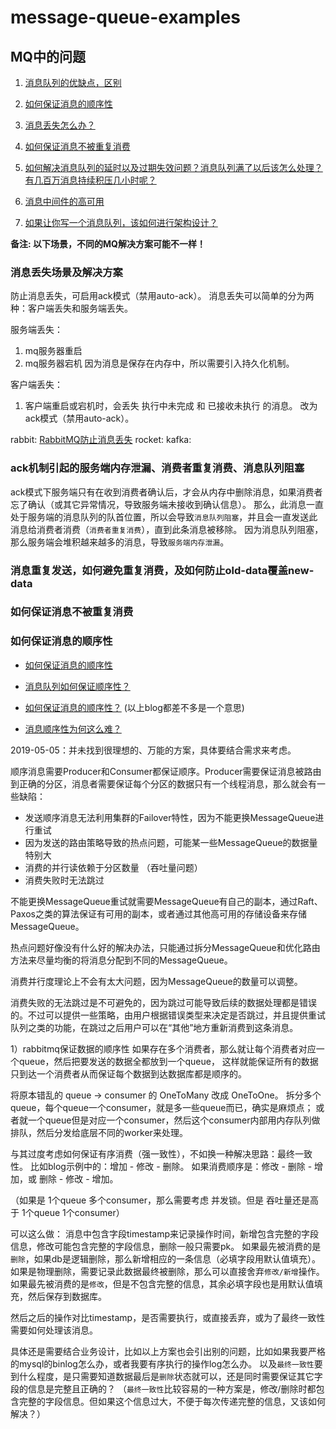 # message-queue-examples

## MQ中的问题

1. [消息队列的优缺点，区别]

2. [如何保证消息的顺序性]
3. [消息丢失怎么办？]
4. [如何保证消息不被重复消费]
5. [如何解决消息队列的延时以及过期失效问题？消息队列满了以后该怎么处理？有几百万消息持续积压几小时呢？]

6. [消息中间件的高可用]
7. [如果让你写一个消息队列，该如何进行架构设计？]


**备注: 以下场景，不同的MQ解决方案可能不一样！**
### 消息丢失场景及解决方案
防止消息丢失，可启用ack模式（禁用auto-ack）。
消息丢失可以简单的分为两种：客户端丢失和服务端丢失。

服务端丢失：
  1. mq服务器重启
  2. mq服务器宕机
因为消息是保存在内存中，所以需要引入持久化机制。

客户端丢失：
  1. 客户端重启或宕机时，会丢失 执行中未完成 和 已接收未执行 的消息。
改为ack模式（禁用auto-ack）。

rabbit: [RabbitMQ防止消息丢失](http://www.cnblogs.com/Leo_wl/p/6581989.html)
rocket: 
kafka: 

### ack机制引起的服务端内存泄漏、消费者重复消费、消息队列阻塞
ack模式下服务端只有在收到消费者确认后，才会从内存中删除消息，如果消费者忘了确认（或其它异常情况，导致服务端未接收到确认信息）。
那么，此消息一直处于服务端的消息队列的队首位置，所以会导致`消息队列阻塞`，并且会一直发送此消息给消费者消费（`消费者重复消费`），直到此条消息被移除。
因为消息队列阻塞，那么服务端会堆积越来越多的消息，导致`服务端内存泄漏`。

### 消息重复发送，如何避免重复消费，及如何防止old-data覆盖new-data

### 如何保证消息不被重复消费


### 如何保证消息的顺序性
- [如何保证消息的顺序性]
- [消息队列如何保证顺序性？](https://hacpai.com/article/1542162310805)
- [如何保证消息的顺序性？](https://blog.csdn.net/qq_38990795/article/details/86899886)
(以上blog都差不多是一个意思)

- [消息顺序性为何这么难？](https://yq.aliyun.com/articles/684344)

2019-05-05：并未找到很理想的、万能的方案，具体要结合需求来考虑。

顺序消息需要Producer和Consumer都保证顺序。Producer需要保证消息被路由到正确的分区，消息者需要保证每个分区的数据只有一个线程消息，那么就会有一些缺陷：
  - 发送顺序消息无法利用集群的Failover特性，因为不能更换MessageQueue进行重试
  - 因为发送的路由策略导致的热点问题，可能某一些MessageQueue的数据量特别大
  - 消费的并行读依赖于分区数量 （吞吐量问题）
  - 消费失败时无法跳过

不能更换MessageQueue重试就需要MessageQueue有自己的副本，通过Raft、Paxos之类的算法保证有可用的副本，或者通过其他高可用的存储设备来存储MessageQueue。

热点问题好像没有什么好的解决办法，只能通过拆分MessageQueue和优化路由方法来尽量均衡的将消息分配到不同的MessageQueue。

消费并行度理论上不会有太大问题，因为MessageQueue的数量可以调整。

消费失败的无法跳过是不可避免的，因为跳过可能导致后续的数据处理都是错误的。不过可以提供一些策略，由用户根据错误类型来决定是否跳过，并且提供重试队列之类的功能，在跳过之后用户可以在“其他”地方重新消费到这条消息。



1）rabbitmq保证数据的顺序性
如果存在多个消费者，那么就让每个消费者对应一个queue，然后把要发送的数据全都放到一个queue，
这样就能保证所有的数据只到达一个消费者从而保证每个数据到达数据库都是顺序的。

将原本错乱的 queue -> consumer 的 OneToMany 改成 OneToOne。
拆分多个queue，每个queue一个consumer，就是多一些queue而已，确实是麻烦点；
或者就一个queue但是对应一个consumer，然后这个consumer内部用内存队列做排队，然后分发给底层不同的worker来处理。



与其过度考虑如何保证有序消费（强一致性），不如换一种解决思路：最终一致性。
比如blog示例中的：增加 - 修改 - 删除。 如果消费顺序是：修改 - 删除 - 增加，或 删除 - 修改 - 增加。

（如果是 1个queue 多个consumer，那么需要考虑 并发锁。但是 吞吐量还是高于 1个queue 1个consumer）

可以这么做：
  消息中包含字段timestamp来记录操作时间，新增包含完整的字段信息，修改可能包含完整的字段信息，删除一般只需要pk。
  如果最先被消费的是`删除`，如果db是逻辑删除，那么新增相应的一条信息（必填字段用默认值填充）。如果是物理删除，需要记录此数据最终被删除，那么可以直接舍弃`修改/新增`操作。
  如果最先被消费的是`修改`，但是不包含完整的信息，其余必填字段也是用默认值填充，然后保存到数据库。
  
  然后之后的操作对比timestamp，是否需要执行，或直接丢弃，或为了最终一致性需要如何处理该消息。

具体还是需要结合业务设计，比如以上方案也会引出别的问题，比如如果我要严格的mysql的binlog怎么办，或者我要有序执行的操作log怎么办。
以及`最终一致性`要到什么程度，是只需要知道数据最后是`删除`状态就可以，还是同时需要保证其它字段的信息是完整且正确的？
（`最终一致性`比较容易的一种方案是，修改/删除时都包含完整的字段信息。但如果这个信息过大，不便于每次传递完整的信息，又该如何解决？）





[消息队列的优缺点，区别]: https://blog.csdn.net/Iperishing/article/details/86674084

[如何保证消息的顺序性]: https://blog.csdn.net/Iperishing/article/details/86674561
[消息丢失怎么办？]: https://blog.csdn.net/Iperishing/article/details/86674488
[如何保证消息不被重复消费]: https://blog.csdn.net/Iperishing/article/details/86674488
[如何解决消息队列的延时以及过期失效问题？消息队列满了以后该怎么处理？有几百万消息持续积压几小时呢？]: https://blog.csdn.net/Iperishing/article/details/86676682

[消息中间件的高可用]: https://blog.csdn.net/Iperishing/article/details/86674317
[如果让你写一个消息队列，该如何进行架构设计？]: https://blog.csdn.net/Iperishing/article/details/86676861